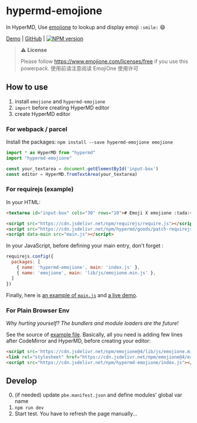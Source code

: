 # hypermd-emojione

In HyperMD, Use [emojione][] to lookup and display emoji `:smile:` :smile:

[Demo](https://hypermd.github.io/hypermd-emojione/example/) | [GitHub](https://github.com/HyperMD/hypermd-emojione) | [![NPM version](https://img.shields.io/npm/v/hypermd-emojione.svg?style=flat-square)](https://npmjs.org/package/hypermd-emojione)


> ⚠️ **License**
>
> Please follow https://www.emojione.com/licenses/free if you use this powerpack.
> 使用前请注意阅读 EmojiOne 使用许可

## How to use

1. install `emojione` and `hypermd-emojione`
2. `import` before creating HyperMD editor
3. create HyperMD editor

### For webpack / parcel

Install the packages: `npm install --save hypermd-emojione emojione`

```js
import * as HyperMD from "hypermd"
import "hypermd-emojione"

const your_textarea = document.getElementById('input-box')
const editor = HyperMD.fromTextArea(your_textarea)
```

### For requirejs (example)

In your HTML:

```html
<textarea id="input-box" cols="30" rows="10"># Emoji X emojione :tada:</textarea>

<script src="https://cdn.jsdelivr.net/npm/requirejs/require.js"></script> <!-- 👈 RequireJS -->
<script src="https://cdn.jsdelivr.net/npm/hypermd/goods/patch-requirejs.js"></script> <!-- 👈 IMPORTANT -->
<script data-main src="main.js"></script>
```

In your JavaScript, before defining your main entry, don't forget :

```js
requirejs.config({
  packages: [
    { name: 'hypermd-emojione', main: 'index.js' },
    { name: 'emojione', main: 'lib/js/emojione.min.js' },
  ]
})
```

Finally, here is [an example of `main.js`](./example/requirejs-main.js) and [a live demo](https://hypermd.github.io/hypermd-emojione/example/).

### For Plain Browser Env

*Why hurting yourself? The bundlers and module loaders are the future!*

See the source of [example file](./example/pbe-index.html). Basically, all you need is adding few lines after CodeMirror and HyperMD, before creating your editor:

```html
<script src='https://cdn.jsdelivr.net/npm/emojione@4/lib/js/emojione.min.js'></script>
<link rel="stylesheet" href="https://cdn.jsdelivr.net/npm/emojione@4/extras/css/emojione.min.css">
<script src="https://cdn.jsdelivr.net/npm/hypermd-emojione/index.js"></script>
```


## Develop

0. (if needed) update `pbe.manifest.json` and define modules' global var name
1. `npm run dev`
2. Start test. You have to refresh the page manually...


[emojione]: https://www.emojione.com/
